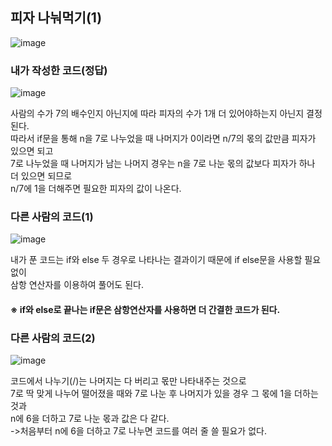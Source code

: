 ## 피자 나눠먹기(1)
![image](https://user-images.githubusercontent.com/122864238/224243736-8fe1e26e-87ac-4e8e-8299-6b14c23fbcff.png)

### 내가 작성한 코드(정답)
![image](https://user-images.githubusercontent.com/122864238/224243830-a634526a-b2f8-407e-9f0e-fe734b4b3cad.png)

사람의 수가 7의 배수인지 아닌지에 따라 피자의 수가 1개 더 있어야하는지 아닌지 결정된다.     
따라서 if문을 통해 n을 7로 나누었을 때 나머지가 0이라면 n/7의 몫의 값만큼 피자가 있으면 되고         
7로 나누었을 때 나머지가 남는 나머지 경우는 n을 7로 나눈 몫의 값보다 피자가 하나 더 있으면 되므로        
n/7에 1을 더해주면 필요한 피자의 값이 나온다.        

### 다른 사람의 코드(1)
![image](https://user-images.githubusercontent.com/122864238/224244454-3902b287-e896-4709-a010-0e8489976578.png)

내가 푼 코드는 if와 else 두 경우로 나타나는 결과이기 때문에 if else문을 사용할 필요없이      
삼항 연산자를 이용하여 풀어도 된다.
#### ※ if와 else로 끝나는 if문은 삼항연산자를 사용하면 더 간결한 코드가 된다.

### 다른 사람의 코드(2)
![image](https://user-images.githubusercontent.com/122864238/224244847-a3eb02e8-d0af-4335-95b3-ecc356e47c0f.png)

코드에서 나누기(/)는 나머지는 다 버리고 몫만 나타내주는 것으로              
7로 딱 맞게 나누어 떨어졌을 때와 7로 나눈 후 나머지가 있을 경우 그 몫에 1을 더하는 것과           
n에 6을 더하고 7로 나눈 몫과 값은 다 같다.         
->처음부터 n에 6을 더하고 7로 나누면 코드를 여러 줄 쓸 필요가 없다.
